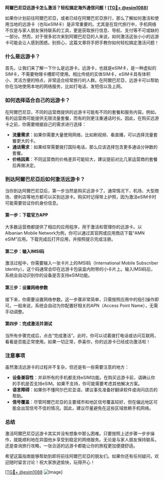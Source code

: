 **阿爾巴尼亞远游卡怎么激活？轻松搞定海外通信问题！[[TG💪+ @esim1088](https://t.me/s/esim1088)]**

如果你计划前往阿爾巴尼亞，或者已经在阿爾巴尼亞旅行，那么了解如何激活和使用当地的远游卡（也叫eSIM卡）是非常重要的。尤其是在现代旅行中，手机网络不仅是与家人朋友保持联系的工具，更是获取旅行信息、导航、支付等不可或缺的一部分。然而，对于很多初次来到阿爾巴尼亞的人来说，如何激活这张小小的远游卡可能会让人感到困惑。别担心，这篇文章将手把手教你如何轻松搞定激活问题！

### 什么是远游卡？

首先，让我们来了解一下什么是远游卡。远游卡，也就是eSIM卡，是一种虚拟的SIM卡，不需要物理卡槽即可使用。相比传统的实体SIM卡，eSIM卡具有体积小、灵活方便的特点，非常适合经常旅行的人群。在阿爾巴尼亞，远游卡可以帮助你在当地使用本地的网络服务，比如打电话、发短信以及上网。

### 如何选择适合自己的远游卡？

在阿爾巴尼亞，不同的运营商提供的远游卡可能有不同的套餐和服务内容。例如，有的运营商可能提供无限流量套餐，而有的则更注重通话时长。因此，在购买远游卡之前，你需要根据自己的需求进行选择：

- **流量需求**：如果你需要大量使用网络，比如刷视频、看直播，可以选择流量套餐更大的卡。
- **通话需求**：如果经常需要拨打国际电话，那么应该选择包含更多通话分钟数的套餐。
- **价格因素**：不同运营商的价格差异可能较大，建议提前对比几家运营商的套餐后再做决定。

### 到达阿爾巴尼亞后如何激活远游卡？

当你到达阿爾巴尼亞后，第一步当然是购买远游卡了。通常情况下，机场、大型商场、便利店等地方都可以买到远游卡。购买时记得带上护照，因为激活eSIM卡时可能需要验证你的身份信息。

#### 第一步：下载官方APP

大多数运营商都提供了相应的应用程序，用于激活和管理你的远游卡。以Albanian Mobile Network为例，你可以通过其官网或应用商店下载“AMN eSIM”应用。下载完成后打开应用，并按照提示完成注册。

#### 第二步：输入IMSI码

激活过程中，你需要输入一张卡片上的IMSI码（International Mobile Subscriber Identity）。这个码通常会印在远游卡包装盒内附带的小卡片上。输入IMSI码后，系统会自动识别你的设备是否支持eSIM功能。

#### 第三步：设置网络参数

接下来，你需要设置网络参数。这一步骤非常简单，只需按照应用中的指引操作即可。一般来说，系统会自动为你配置好相关的APN（Access Point Name），无需手动调整。

#### 第四步：完成激活并测试

当所有步骤完成后，点击“完成激活”。此时，你可以试着拨打电话或访问互联网，看看是否能正常使用。如果一切正常，恭喜你，你的远游卡已经成功激活啦！

### 注意事项

虽然激活远游卡的过程并不复杂，但还是有一些需要注意的地方：

- **设备兼容性**：并非所有的手机都支持eSIM功能。在购买远游卡前，请确认你的手机是否支持eSIM。如果不支持，你可能需要考虑其他解决方案。
- **语言障碍**：如果你不懂阿尔巴尼亚语，建议事先准备好翻译软件或询问店员的帮助。
- **信号覆盖**：尽管阿爾巴尼亞的主要城市和地区信号覆盖较好，但在偏远地区可能会出现信号不佳的情况。因此，建议尽量避免在这些区域依赖手机网络。

### 总结

激活阿爾巴尼亞远游卡其实并没有想象中那么困难。只要按照上述步骤一步步操作，就能顺利地在异国他乡享受到稳定的网络服务。无论是与家人朋友保持联系，还是查询旅行攻略，一张合适的远游卡都能让你的旅程更加便捷舒适。

希望这篇指南能够帮助到即将前往阿爾巴尼亞的朋友们。如果你还有任何疑问，欢迎随时留言讨论！祝大家旅途愉快，玩得开心！

[[TG💪+ @esim1088](https://t.me/s/esim1088) ![Image](https://i.postimg.cc/4NQfJmqS/Snipaste-2025-05-13-00-14-12.png)]